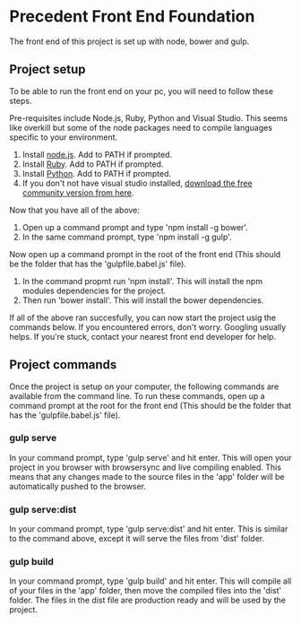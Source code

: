 # Precedent Front End Foundation
The front end of this project is set up with node, bower and gulp.

## Project setup
To be able to run the front end on your pc, you will need to follow these steps.

Pre-requisites include Node.js, Ruby, Python and Visual Studio. This seems like overkill but some of the node packages need to compile languages specific to your environment.
 1. Install [node.js](https://nodejs.org/en/download/). Add to PATH if prompted.
 2. Install [Ruby](http://rubyinstaller.org/). Add to PATH if prompted.
 3. Install [Python](https://www.python.org/downloads/). Add to PATH if prompted.
 4. If you don't not have visual studio installed, [download the free community version from here](https://www.visualstudio.com/en-us/downloads/download-visual-studio-vs.aspx).

Now that you have all of the above:
 1. Open up a command prompt and type 'npm install -g bower'.
 2. In the same command prompt, type 'npm install -g gulp'.

Now open up a command prompt in the root of the front end (This should be the folder that has the 'gulpfile.babel.js' file).
 1. In the command propmt run 'npm install'. This will install the npm modules dependencies for the project.
 2. Then run 'bower install'. This will install the bower dependencies.

If all of the above ran succesfully, you can now start the project usig the commands below.
If you encountered errors, don't worry. Googling usually helps. If you're stuck, contact your nearest front end developer for help.

## Project commands
Once the project is setup on your computer, the following commands are available from the command line. To run these commands, open up a command prompt at the root for the front end (This should be the folder that has the 'gulpfile.babel.js' file).
### gulp serve
In your command prompt, type 'gulp serve' and hit enter. This will open your project in you browser with browsersync and live compiling enabled. This means that any changes made to the source files in the 'app' folder will be automatically pushed to the browser.
### gulp serve:dist
In your command prompt, type 'gulp serve:dist' and hit enter. This is similar to the command above, except it will serve the files from 'dist' folder.
### gulp build
In your command prompt, type 'gulp build' and hit enter. This will compile all of your files in the 'app' folder, then move the compiled files into the 'dist' folder. The files in the dist file are production ready and will be used by the project.
